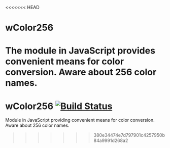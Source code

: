 <<<<<<< HEAD
# wColor256
The module in JavaScript provides convenient means for color conversion. Aware about 256 color names.
=======
# wColor256 [![Build Status](https://travis-ci.org/Wandalen/wColor256.svg?branch=master)](https://travis-ci.org/Wandalen/wColor256)
Module in JavaScript providing convenient means for color conversion. Aware about 256 color names.
>>>>>>> 380e34474e7d797901c4257950b84a9991d268a2







